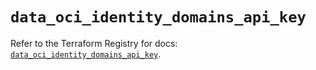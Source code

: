 # `data_oci_identity_domains_api_key`

Refer to the Terraform Registry for docs: [`data_oci_identity_domains_api_key`](https://registry.terraform.io/providers/oracle/oci/7.19.0/docs/data-sources/identity_domains_api_key).
